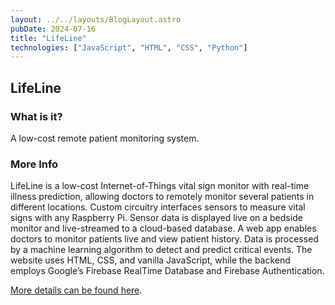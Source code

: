 ```yaml
---
layout: ../../layouts/BlogLayout.astro
pubDate: 2024-07-16
title: "LifeLine"
technologies: ["JavaScript", "HTML", "CSS", "Python"]
---
```


## LifeLine

### What is it?

A low-cost remote patient monitoring system.

### More Info

LifeLine is a low-cost Internet-of-Things vital sign monitor with real-time illness prediction, allowing doctors to remotely monitor several patients in different locations. Custom circuitry interfaces sensors to measure vital signs with any Raspberry Pi. Sensor data is displayed live on a bedside monitor and live-streamed to a cloud-based database. A web app enables doctors to monitor patients live and view patient history. Data is processed by a machine learning algorithm to detect and predict critical events. The website uses HTML, CSS, and vanilla JavaScript, while the backend employs Google’s Firebase RealTime Database and Firebase Authentication.

[More details can be found here](https://dayangrah.am/work/lifeline).
